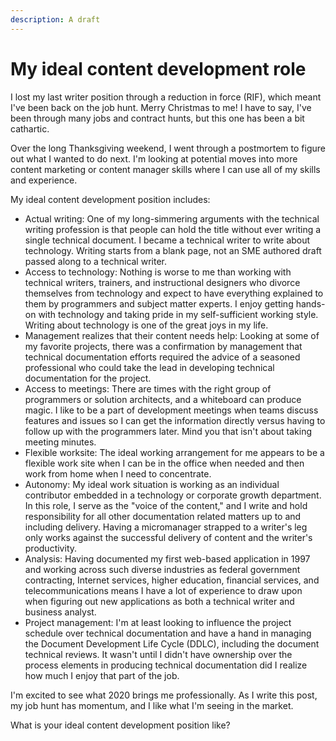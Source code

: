 ```yaml
---
description: A draft
---
```


# My ideal content development role

I lost my last writer position through a reduction in force (RIF), which meant I've been back on the job hunt. Merry Christmas to me! I have to say, I've been through many jobs and contract hunts, but this one has been a bit cathartic.

Over the long Thanksgiving weekend, I went through a postmortem to figure out what I wanted to do next. I'm looking at potential moves into more content marketing or content manager skills where I can use all of my skills and experience.

My ideal content development position includes:

* Actual writing: One of my long-simmering arguments with the technical writing profession is that people can hold the title without ever writing a single technical document. I became a technical writer to write about technology. Writing starts from a blank page, not an SME authored draft passed along to a technical writer.
* Access to technology: Nothing is worse to me than working with technical writers, trainers, and instructional designers who divorce themselves from technology and expect to have everything explained to them by programmers and subject matter experts. I enjoy getting hands-on with technology and taking pride in my self-sufficient working style. Writing about technology is one of the great joys in my life.
* Management realizes that their content needs help: Looking at some of my favorite projects, there was a confirmation by management that technical documentation efforts required the advice of a seasoned professional who could take the lead in developing technical documentation for the project.
* Access to meetings: There are times with the right group of programmers or solution architects, and a whiteboard can produce magic. I like to be a part of development meetings when teams discuss features and issues so I can get the information directly versus having to follow up with the programmers later. Mind you that isn't about taking meeting minutes.
* Flexible worksite: The ideal working arrangement for me appears to be a flexible work site when I can be in the office when needed and then work from home when I need to concentrate.
* Autonomy: My ideal work situation is working as an individual contributor embedded in a technology or corporate growth department. In this role, I serve as the "voice of the content," and I write and hold responsibility for all other documentation related matters up to and including delivery. Having a micromanager strapped to a writer's leg only works against the successful delivery of content and the writer's productivity.
* Analysis: Having documented my first web-based application in 1997 and working across such diverse industries as federal government contracting, Internet services, higher education, financial services, and telecommunications means I have a lot of experience to draw upon when figuring out new applications as both a technical writer and business analyst.
* Project management: I'm at least looking to influence the project schedule over technical documentation and have a hand in managing the Document Development Life Cycle (DDLC), including the document technical reviews. It wasn't until I didn't have ownership over the process elements in producing technical documentation did I realize how much I enjoy that part of the job.

I'm excited to see what 2020 brings me professionally. As I write this post, my job hunt has momentum, and I like what I'm seeing in the market.

What is your ideal content development position like?
